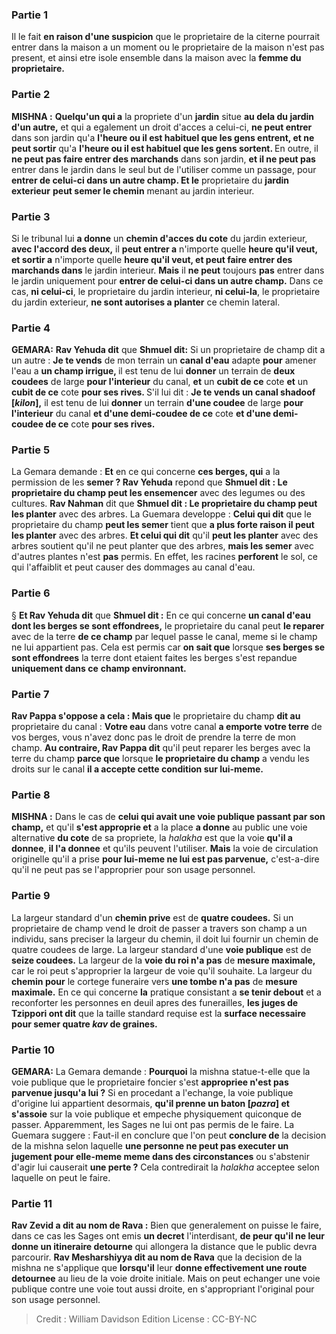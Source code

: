 
### Partie 1
Il le fait <b>en raison d'une suspicion</b> que le proprietaire de la citerne pourrait entrer dans la maison a un moment ou le proprietaire de la maison n'est pas present, et ainsi etre isole ensemble dans la maison avec la <b>femme du proprietaire.</b>

### Partie 2
<strong>MISHNA :</strong> <b>Quelqu'un qui a</b> la propriete d'un <b>jardin</b> situe <b>au dela du jardin d'un autre,</b> et qui a egalement un droit d'acces a celui-ci, <b>ne peut entrer</b> dans son jardin qu'a <b>l'heure ou il est habituel que les gens entrent, et ne peut sortir</b> qu'a <b>l'heure ou il est habituel que les gens sortent. </b> En outre, il <b>ne peut pas faire entrer des marchands</b> dans son jardin, <b>et il ne peut pas</b> entrer dans le jardin dans le seul but de l'utiliser comme un passage, pour <b>entrer de celui-ci dans un autre champ. Et le</b> proprietaire du <b>jardin exterieur</b> <b>peut semer le chemin</b> menant au jardin interieur.

### Partie 3
Si le tribunal lui <b>a donne</b> un <b>chemin d'acces du cote</b> du jardin exterieur, <b>avec l'accord des deux,</b> il <b>peut entrer a</b> n'importe quelle <b>heure qu'il veut, et sortir a</b> n'importe quelle <b>heure qu'il veut, et peut faire entrer des marchands dans</b> le jardin interieur. <b>Mais</b> il <b>ne peut</b> toujours <b>pas</b> entrer dans le jardin uniquement pour <b>entrer de celui-ci dans un autre champ.</b> Dans ce cas, <b>ni celui-ci</b>, le proprietaire du jardin interieur, <b>ni celui-la</b>, le proprietaire du jardin exterieur, <b>ne sont autorises a planter</b> ce chemin lateral.

### Partie 4
<strong>GEMARA:</strong> <b>Rav Yehuda dit</b> que <b>Shmuel dit:</b> Si un proprietaire de champ dit a un autre : <b>Je te vends</b> de mon terrain un <b>canal d'eau</b> adapte <b>pour</b> amener l'eau a <b>un champ irrigue, </b> il est tenu de lui <b>donner</b> un terrain de <b>deux coudees</b> de large <b>pour l'interieur</b> du canal, <b>et</b> un <b>cubit de ce</b> cote <b>et</b> un <b>cubit de ce</b> cote <b>pour ses rives. </b> S'il lui dit : <b>Je te vends un canal shadoof [<i>kilon</i>],</b> il est tenu de lui <b>donner</b> un terrain <b>d'une coudee</b> de large <b>pour l'interieur</b> du canal <b>et d'une demi-coudee de ce</b> cote <b>et d'une demi-coudee de ce</b> cote <b>pour ses rives.</b>

### Partie 5
La Gemara demande : <b>Et</b> en ce qui concerne <b>ces berges, qui</b> a la permission de les <b>semer ? Rav Yehuda</b> repond que <b>Shmuel dit : Le proprietaire du champ peut les ensemencer</b> avec des legumes ou des cultures. <b>Rav Nahman</b> dit que <b>Shmuel dit : Le proprietaire du champ peut les planter</b> avec des arbres. La Guemara developpe : <b>Celui qui dit</b> que le proprietaire du champ <b>peut les semer</b> tient que <b>a plus forte raison il peut les planter</b> avec des arbres. <b>Et celui qui dit</b> qu'il <b>peut les planter</b> avec des arbres soutient qu'il ne peut planter que des arbres, <b>mais les semer</b> avec d'autres plantes n'est <b>pas</b> permis. En effet, les racines <b>perforent</b> le sol, ce qui l'affaiblit et peut causer des dommages au canal d'eau.

### Partie 6
§ <b>Et Rav Yehuda dit</b> que <b>Shmuel dit :</b> En ce qui concerne <b>un canal d'eau dont les berges se sont effondrees,</b> le proprietaire du canal peut <b>le reparer</b> avec de la terre <b>de ce champ</b> par lequel passe le canal, meme si le champ ne lui appartient pas. Cela est permis car <b>on sait que</b> lorsque <b>ses berges se sont effondrees</b> la terre dont etaient faites les berges s'est repandue <b>uniquement dans ce</b> <b>champ environnant.</b>

### Partie 7
<b>Rav Pappa s'oppose a cela : Mais que</b> le proprietaire du champ <b>dit au</b> proprietaire du canal : <b>Votre eau</b> dans votre canal <b>a emporte votre terre</b> de vos berges, vous n'avez donc pas le droit de prendre la terre de mon champ. <b>Au contraire, Rav Pappa dit</b> qu'il peut reparer les berges avec la terre du champ <b>parce que</b> lorsque <b>le proprietaire du champ</b> a vendu les droits sur le canal <b>il a accepte cette condition sur lui-meme.</b>

### Partie 8
<strong>MISHNA :</strong> Dans le cas de <b>celui qui avait une voie publique passant par son champ,</b> et qu'il <b>s'est approprie et</b> a la place <b>a donne</b> au public une voie alternative <b>du cote</b> de sa propriete, la <i>halakha</i> est que la voie <b>qu'il a donnee</b>, <b>il l'a donnee</b> et qu'ils peuvent l'utiliser. <b>Mais</b> la voie de circulation originelle qu'il a prise <b>pour lui-meme ne lui est pas parvenue,</b> c'est-a-dire qu'il ne peut pas se l'approprier pour son usage personnel.

### Partie 9
La largeur standard d'un <b>chemin prive</b> est de <b>quatre coudees.</b> Si un proprietaire de champ vend le droit de passer a travers son champ a un individu, sans preciser la largeur du chemin, il doit lui fournir un chemin de quatre coudees de large. La largeur standard d'une <b>voie publique</b> est de <b>seize coudees.</b> La largeur de la <b>voie du roi n'a pas</b> de <b>mesure maximale,</b> car le roi peut s'approprier la largeur de voie qu'il souhaite. La largeur du <b>chemin pour</b> le cortege funeraire vers <b>une tombe n'a pas</b> de <b>mesure maximale.</b> En ce qui concerne <b>la</b> pratique consistant a <b>se tenir debout</b> et a reconforter les personnes en deuil apres des funerailles, <b>les juges de Tzippori ont dit</b> que la taille standard requise est la <b>surface necessaire pour semer quatre <i>kav</i> de graines.</b>

### Partie 10
<strong>GEMARA:</strong> La Gemara demande : <b>Pourquoi</b> la mishna statue-t-elle que la voie publique que le proprietaire foncier s'est <b>appropriee n'est pas parvenue jusqu'a lui ?</b> Si en procedant a l'echange, la voie publique d'origine lui appartient desormais, <b>qu'il prenne un baton [<i>pazra</i>] et s'assoie</b> sur la voie publique et empeche physiquement quiconque de passer. Apparemment, les Sages ne lui ont pas permis de le faire. La Guemara suggere : Faut-il en conclure que l'on peut <b>conclure de</b> la decision de la mishna selon laquelle <b>une personne ne peut pas executer un jugement pour elle-meme meme dans des circonstances</b> ou s'abstenir d'agir lui causerait <b>une perte ?</b> Cela contredirait la <i>halakha</i> acceptee selon laquelle on peut le faire.

### Partie 11
<b>Rav Zevid a dit au nom de Rava :</b> Bien que generalement on puisse le faire, dans ce cas les Sages ont emis <b>un decret</b> l'interdisant, <b>de peur qu'il ne leur donne un itineraire detourne</b> qui allongera la distance que le public devra parcourir. <b>Rav Mesharshiyya dit au nom de Rava</b> que la decision de la mishna ne s'applique que <b>lorsqu'il</b> leur <b>donne effectivement une route detournee</b> au lieu de la voie droite initiale. Mais on peut echanger une voie publique contre une voie tout aussi droite, en s'appropriant l'original pour son usage personnel.

>Credit : William Davidson Edition
>License : CC-BY-NC